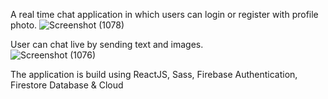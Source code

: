 A real time chat application in which users can login or register with profile photo. 
![Screenshot (1078)](https://user-images.githubusercontent.com/102617200/201582270-bddab505-4c68-4404-8400-dced64c571af.png)

 User can chat live by sending text and images.            
 ![Screenshot (1076)](https://user-images.githubusercontent.com/102617200/201582296-5378289a-2eb5-47eb-848a-1de7db125a58.png)

 The application is build using ReactJS, Sass, Firebase Authentication, Firestore Database & Cloud  
